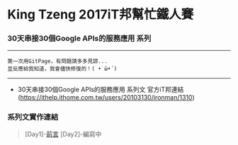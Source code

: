 # King Tzeng 2017iT邦幫忙鐵人賽 
### 30天串接30個Google APIs的服務應用 系列

---
```
第一次用GitPage，有問題請多多見諒...
並反應給我知道，我會儘快修復的！( • ̀ω•́ )
```
---
- 30天串接30個Google APIs的服務應用 系列文 官方iT邦連結(https://ithelp.ithome.com.tw/users/20103130/ironman/1310)

### 系列文實作連結

> [Day1]-[前言](https://ithelp.ithome.com.tw/articles/10190579)
> [Day2]-編寫中



